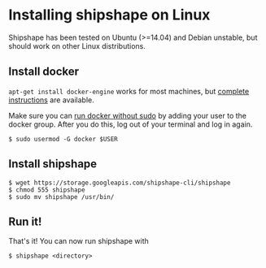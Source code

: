 <!--
// Copyright 2014 Google Inc. All rights reserved.
//
// Licensed under the Apache License, Version 2.0 (the "License");
// you may not use this file except in compliance with the License.
// You may obtain a copy of the License at
//
//   http://www.apache.org/licenses/LICENSE-2.0
//
// Unless required by applicable law or agreed to in writing, software
// distributed under the License is distributed on an "AS IS" BASIS,
// WITHOUT WARRANTIES OR CONDITIONS OF ANY KIND, either express or implied.
// See the License for the specific language governing permissions and
// limitations under the License.
-->

# Installing shipshape on Linux

Shipshape has been tested on Ubuntu (>=14.04) and Debian unstable, but should work on other Linux distributions.

## Install docker

`apt-get install docker-engine` works for most machines, but [complete
  instructions](https://docs.docker.com/installation) are available.

Make sure you can [run docker without sudo](https://docs.docker.com/articles/basics) by adding your user to the docker group. After you do this, log out of your terminal and log in again.

    $ sudo usermod -G docker $USER

## Install shipshape

    $ wget https://storage.googleapis.com/shipshape-cli/shipshape
    $ chmod 555 shipshape
    $ sudo mv shipshape /usr/bin/

## Run it!

That's it! You can now run shipshape with

    $ shipshape <directory>
